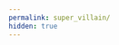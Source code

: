 ```yaml
---
permalink: super_villain/
hidden: true
---
```

<script>window.location.replace("https://310mc.github.io/supervillain/")</script>
